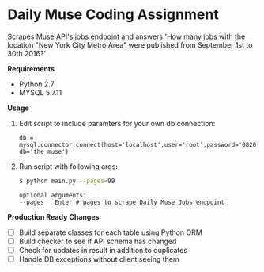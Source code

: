 # Daily Muse Coding Assignment
Scrapes Muse API's jobs endpoint and answers 'How many jobs with the location "New York City Metro Area" were published from September 1st to 30th 2016?'


**Requirements**
- Python 2.7
- MYSQL 5.7.11

**Usage** 

1. Edit script to include paramters for your own db connection: 
	```
	db = mysql.connector.connect(host='localhost',user='root',password='082092', db='the_muse')
	```

2. Run script with following args: 
	```bash
	$ python main.py --pages=99
	```

	```
	optional arguments:
	--pages   Enter # pages to scrape Daily Muse Jobs endpoint
	```

**Production Ready Changes**
- [ ] Build separate classes for each table using Python ORM
- [ ] Build checker to see if API schema has changed
- [ ] Check for updates in result in addition to duplicates
- [ ] Handle DB exceptions without client seeing them
